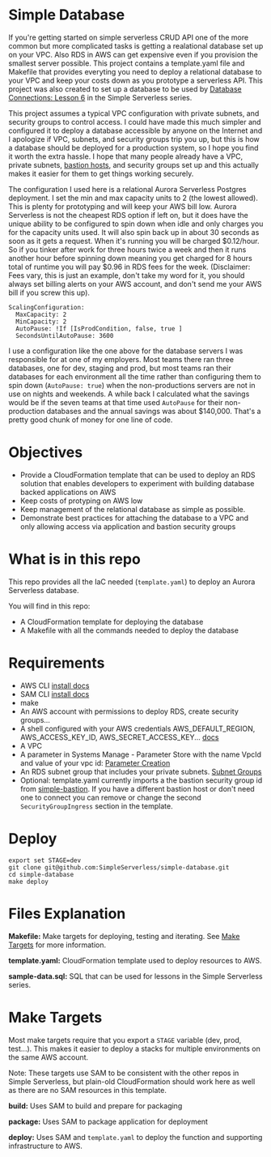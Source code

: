 # Simple Database
If you're getting started on simple serverless CRUD API one of the more common but more complicated tasks is getting a
realational database set up on your VPC. Also RDS in AWS can get expensive even if you provision the smallest server possible.
This project contains a template.yaml file and Makefile that provides everyting you need to deploy a relational
database to your VPC and keep your costs down as you prototype a serverless API. This project was also created to set up
a database to be used by [Database Connections: Lesson 6](https://github.com/SimpleServerless/simple-db-connection) in 
the Simple Serverless series.

This project assumes a typical VPC configuration with private subnets, and security groups to control access.
I could have made this much simpler and configured it to deploy a database accessible 
by anyone on the Internet and I apologize if VPC, subnets, and security groups trip you up, but this is how a database
should be deployed for a production system, so I hope you find it worth the extra hassle. I hope that many people already 
have a VPC, private subnets, [bastion hosts](https://github.com/SimpleServerless/simple-bastion), and security groups set up and this actually makes it easier for them to get things working securely.

The configuration I used here is a relational Aurora Serverless Postgres deployment. I set the min and max capacity
units to 2 (the lowest allowed). This is plenty for prototyping and will keep your AWS bill low.  Aurora Serverless is not the 
cheapest RDS option if left on, but it does have the unique ability to be configured to spin down when idle and only charges
you for the capacity units used. It will also spin back up in about 30 seconds as soon as 
it gets a request. When it's running you will be charged $0.12/hour. So if you tinker after work for three hours
twice a week and then it runs another hour before spinning down meaning you get charged for 8 hours total of runtime 
you will pay $0.96 in RDS fees for the week. (Disclaimer: Fees vary, this is just an example, don't take my word for it,
you should always set billing alerts on your AWS account, and don't send me your AWS bill if you screw this up).

```
ScalingConfiguration:
  MaxCapacity: 2
  MinCapacity: 2
  AutoPause: !If [IsProdCondition, false, true ]
  SecondsUntilAutoPause: 3600
```

I use a configuration like the one above for the database servers I was responsible for at one of my employers. 
Most teams there ran three 
databases, one for dev, staging and prod, but most teams ran their databases for each environment all the time
rather than configuring them to spin down (`AutoPause: true`) when the non-productions servers are not in use on 
nights and weekends. A while back I calculated what the savings would be if the seven teams at that time used `AutoPause`
for their non-production databases and the annual savings was about $140,000. 
That's a pretty good chunk of money for one line of code.

# Objectives
- Provide a CloudFormation template that can be used to deploy an RDS solution that enables developers to experiment
with building database backed applications on AWS
- Keep costs of protyping on AWS low
- Keep management of the relational database as simple as possible.
- Demonstrate best practices for attaching the database to a VPC and only allowing access via application and bastion security groups

# What is in this repo
This repo provides all the IaC needed (`template.yaml`) to deploy an Aurora Serverless database.

You will find in this repo:
- A CloudFormation template for deploying the database
- A Makefile with all the commands needed to deploy the database


# Requirements

- AWS CLI [install docs](https://docs.aws.amazon.com/cli/latest/userguide/install-cliv2.html)
- SAM CLI [install docs](https://docs.aws.amazon.com/serverless-application-model/latest/developerguide/serverless-sam-cli-install.html)
- make
- An AWS account with permissions to deploy RDS, create security groups...
- A shell configured with your AWS credentials AWS_DEFAULT_REGION, AWS_ACCESS_KEY_ID, AWS_SECRET_ACCESS_KEY... 
  [docs](https://docs.aws.amazon.com/cli/latest/userguide/cli-configure-envvars.html)
- A VPC 
- A parameter in Systems Manage - Parameter Store with the name VpcId and value of your vpc id: [Parameter Creation](https://docs.aws.amazon.com/systems-manager/latest/userguide/parameter-create-console.html)
- An RDS subnet group that includes your private subnets. [Subnet Groups](https://docs.aws.amazon.com/AmazonRDS/latest/UserGuide/USER_VPC.WorkingWithRDSInstanceinaVPC.html#USER_VPC.Subnets)
- Optional: template.yaml currently imports a the bastion security group id from [simple-bastion](https://github.com/SimpleServerless/simple-bastion). 
  If you have a different bastion host or don't need one to connect you can remove or change the second `SecurityGroupIngress` section in the template.


# Deploy
```
export set STAGE=dev
git clone git@github.com:SimpleServerless/simple-database.git
cd simple-database
make deploy
```


# Files Explanation
**Makefile:** Make targets for deploying, testing and iterating. See [Make Targets](#make-targets) for more information.

**template.yaml:** CloudFormation template used to deploy resources to AWS.

**sample-data.sql:** SQL that can be used for lessons in the Simple Serverless series.



# Make Targets
Most make targets require that you export a `STAGE` variable (dev, prod, test...). 
This makes it easier to deploy a stacks for multiple environments on the same AWS account.

Note: These targets use SAM to be consistent with the other repos in Simple Serverless, 
but plain-old CloudFormation should work here as well as there are no SAM resources in this template.

**build:** Uses SAM to build and prepare for packaging

**package:** Uses SAM to package application for deployment

**deploy:** Uses SAM and `template.yaml` to deploy the function and supporting infrastructure to AWS.



